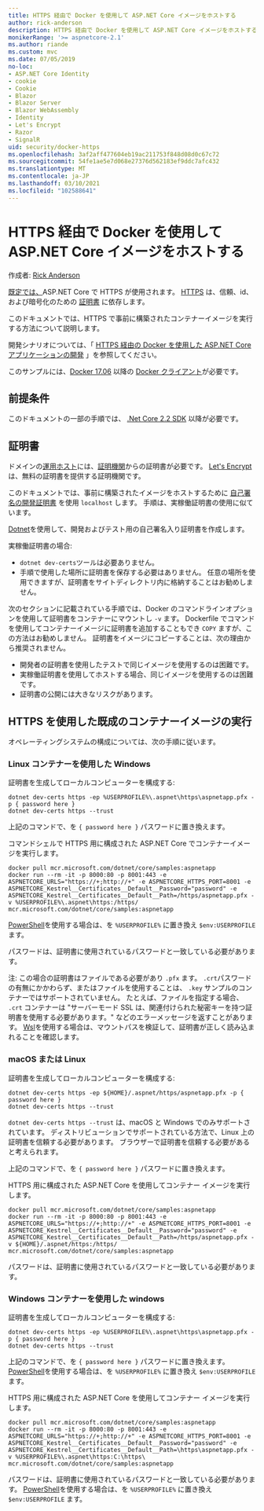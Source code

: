 ```yaml
---
title: HTTPS 経由で Docker を使用して ASP.NET Core イメージをホストする
author: rick-anderson
description: HTTPS 経由で Docker を使用して ASP.NET Core イメージをホストする方法について説明します。
monikerRange: '>= aspnetcore-2.1'
ms.author: riande
ms.custom: mvc
ms.date: 07/05/2019
no-loc:
- ASP.NET Core Identity
- cookie
- Cookie
- Blazor
- Blazor Server
- Blazor WebAssembly
- Identity
- Let's Encrypt
- Razor
- SignalR
uid: security/docker-https
ms.openlocfilehash: 3af2aff477604eb19ac211753f848d08d0c67c72
ms.sourcegitcommit: 54fe1ae5e7d068e27376d562183ef9ddc7afc432
ms.translationtype: MT
ms.contentlocale: ja-JP
ms.lasthandoff: 03/10/2021
ms.locfileid: "102588641"
---
```

# <a name="hosting-aspnet-core-images-with-docker-over-https"></a>HTTPS 経由で Docker を使用して ASP.NET Core イメージをホストする

作成者: [Rick Anderson](https://twitter.com/RickAndMSFT)

[既定では、](./enforcing-ssl.md)ASP.NET Core で HTTPS が使用されます。 [HTTPS](https://en.wikipedia.org/wiki/HTTPS) は、信頼、id、および暗号化のための [証明書](https://en.wikipedia.org/wiki/Public_key_certificate) に依存します。

このドキュメントでは、HTTPS で事前に構築されたコンテナーイメージを実行する方法について説明します。

開発シナリオについては、「 [HTTPS 経由の Docker を使用した ASP.NET Core アプリケーションの開発](https://github.com/dotnet/dotnet-docker/blob/main/samples/run-aspnetcore-https-development.md) 」を参照してください。

このサンプルには、[Docker 17.06](https://docs.docker.com/release-notes/docker-ce) 以降の [Docker クライアント](https://www.docker.com/products/docker)が必要です。

## <a name="prerequisites"></a>前提条件

このドキュメントの一部の手順では、 [.Net Core 2.2 SDK](https://dotnet.microsoft.com/download) 以降が必要です。

## <a name="certificates"></a>証明書

ドメインの[運用ホスト](https://blogs.msdn.microsoft.com/webdev/2017/11/29/configuring-https-in-asp-net-core-across-different-platforms/)には、[証明機関](https://wikipedia.org/wiki/Certificate_authority)からの証明書が必要です。 [Let's Encrypt](https://letsencrypt.org/) は、無料の証明書を提供する証明機関です。

このドキュメントでは、事前に構築されたイメージをホストするために [自己署名の開発証明書](https://en.wikipedia.org/wiki/Self-signed_certificate) を使用 `localhost` します。 手順は、実稼働証明書の使用に似ています。

[Dotnet](/dotnet/core/additional-tools/self-signed-certificates-guide)を使用して、開発およびテスト用の自己署名入り証明書を作成します。

実稼働証明書の場合:

* `dotnet dev-certs`ツールは必要ありません。
* 手順で使用した場所に証明書を保存する必要はありません。 任意の場所を使用できますが、証明書をサイトディレクトリ内に格納することはお勧めしません。

次のセクションに記載されている手順では、Docker のコマンドラインオプションを使用して証明書をコンテナーにマウントし `-v` ます。 Dockerfile でコマンドを使用してコンテナーイメージに証明書を追加することもでき `COPY` ますが、この方法はお勧めしません。  証明書をイメージにコピーすることは、次の理由から推奨されません。

* 開発者の証明書を使用したテストで同じイメージを使用するのは困難です。
* 実稼働証明書を使用してホストする場合、同じイメージを使用するのは困難です。
* 証明書の公開には大きなリスクがあります。

## <a name="running-pre-built-container-images-with-https"></a>HTTPS を使用した既成のコンテナーイメージの実行

オペレーティングシステムの構成については、次の手順に従います。

### <a name="windows-using-linux-containers"></a>Linux コンテナーを使用した Windows

証明書を生成してローカルコンピューターを構成する:

```dotnetcli
dotnet dev-certs https -ep %USERPROFILE%\.aspnet\https\aspnetapp.pfx -p { password here }
dotnet dev-certs https --trust
```

上記のコマンドで、を `{ password here }` パスワードに置き換えます。

コマンドシェルで HTTPS 用に構成された ASP.NET Core でコンテナーイメージを実行します。

```console
docker pull mcr.microsoft.com/dotnet/core/samples:aspnetapp
docker run --rm -it -p 8000:80 -p 8001:443 -e ASPNETCORE_URLS="https://+;http://+" -e ASPNETCORE_HTTPS_PORT=8001 -e ASPNETCORE_Kestrel__Certificates__Default__Password="password" -e ASPNETCORE_Kestrel__Certificates__Default__Path=/https/aspnetapp.pfx -v %USERPROFILE%\.aspnet\https:/https/ mcr.microsoft.com/dotnet/core/samples:aspnetapp
```

[PowerShell](/powershell/scripting/overview)を使用する場合は、を `%USERPROFILE%` に置き換え `$env:USERPROFILE` ます。

パスワードは、証明書に使用されているパスワードと一致している必要があります。


注: この場合の証明書はファイルである必要があり `.pfx` ます。  `.crt`パスワードの有無にかかわらず、またはファイルを使用することは、 `.key` サンプルのコンテナーではサポートされていません。  たとえば、ファイルを指定する場合、 `.crt` コンテナーは "サーバーモード SSL は、関連付けられた秘密キーを持つ証明書を使用する必要があります。" などのエラーメッセージを返すことがあります。 [Wsl](/windows/wsl/about)を使用する場合は、マウントパスを検証して、証明書が正しく読み込まれることを確認します。

### <a name="macos-or-linux"></a>macOS または Linux

証明書を生成してローカルコンピューターを構成する:

```dotnetcli
dotnet dev-certs https -ep ${HOME}/.aspnet/https/aspnetapp.pfx -p { password here }
dotnet dev-certs https --trust
```

`dotnet dev-certs https --trust` は、macOS と Windows でのみサポートされています。 ディストリビューションでサポートされている方法で、Linux 上の証明書を信頼する必要があります。 ブラウザーで証明書を信頼する必要があると考えられます。

上記のコマンドで、を `{ password here }` パスワードに置き換えます。

HTTPS 用に構成された ASP.NET Core を使用してコンテナー イメージを実行します。

```console
docker pull mcr.microsoft.com/dotnet/core/samples:aspnetapp
docker run --rm -it -p 8000:80 -p 8001:443 -e ASPNETCORE_URLS="https://+;http://+" -e ASPNETCORE_HTTPS_PORT=8001 -e ASPNETCORE_Kestrel__Certificates__Default__Password="password" -e ASPNETCORE_Kestrel__Certificates__Default__Path=/https/aspnetapp.pfx -v ${HOME}/.aspnet/https:/https/ mcr.microsoft.com/dotnet/core/samples:aspnetapp
```

パスワードは、証明書に使用されているパスワードと一致している必要があります。

### <a name="windows-using-windows-containers"></a>Windows コンテナーを使用した windows

証明書を生成してローカルコンピューターを構成する:

```dotnetcli
dotnet dev-certs https -ep %USERPROFILE%\.aspnet\https\aspnetapp.pfx -p { password here }
dotnet dev-certs https --trust
```

上記のコマンドで、を `{ password here }` パスワードに置き換えます。 [PowerShell](/powershell/scripting/overview)を使用する場合は、を `%USERPROFILE%` に置き換え `$env:USERPROFILE` ます。

HTTPS 用に構成された ASP.NET Core を使用してコンテナー イメージを実行します。

```console
docker pull mcr.microsoft.com/dotnet/core/samples:aspnetapp
docker run --rm -it -p 8000:80 -p 8001:443 -e ASPNETCORE_URLS="https://+;http://+" -e ASPNETCORE_HTTPS_PORT=8001 -e ASPNETCORE_Kestrel__Certificates__Default__Password="password" -e ASPNETCORE_Kestrel__Certificates__Default__Path=\https\aspnetapp.pfx -v %USERPROFILE%\.aspnet\https:C:\https\ mcr.microsoft.com/dotnet/core/samples:aspnetapp
```

パスワードは、証明書に使用されているパスワードと一致している必要があります。 [PowerShell](/powershell/scripting/overview)を使用する場合は、を `%USERPROFILE%` に置き換え `$env:USERPROFILE` ます。
